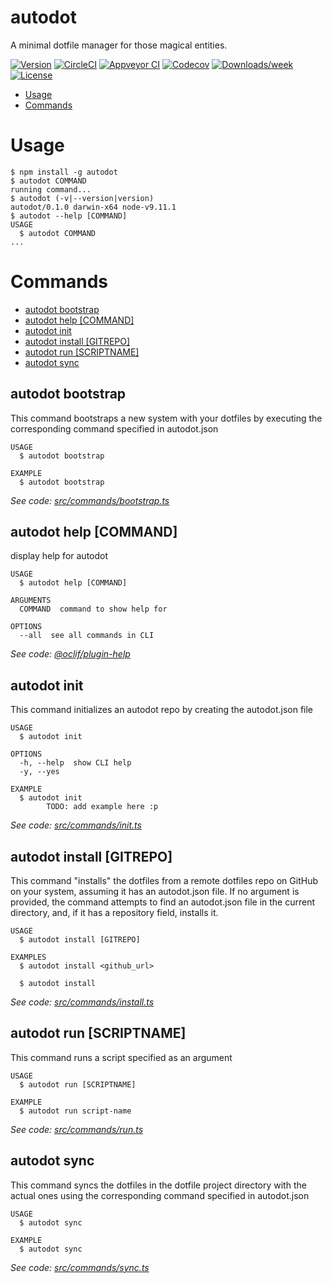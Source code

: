 autodot
=======

A minimal dotfile manager for those magical entities.

[![Version](https://img.shields.io/npm/v/autodot.svg)](https://npmjs.org/package/autodot)
[![CircleCI](https://circleci.com/gh/ajmalsiddiqui/autodot/tree/master.svg?style=shield)](https://circleci.com/gh/ajmalsiddiqui/autodot/tree/master)
[![Appveyor CI](https://ci.appveyor.com/api/projects/status/github/ajmalsiddiqui/autodot?branch=master&svg=true)](https://ci.appveyor.com/project/ajmalsiddiqui/autodot/branch/master)
[![Codecov](https://codecov.io/gh/ajmalsiddiqui/autodot/branch/master/graph/badge.svg)](https://codecov.io/gh/ajmalsiddiqui/autodot)
[![Downloads/week](https://img.shields.io/npm/dw/autodot.svg)](https://npmjs.org/package/autodot)
[![License](https://img.shields.io/npm/l/autodot.svg)](https://github.com/ajmalsiddiqui/autodot/blob/master/package.json)

<!-- toc -->
* [Usage](#usage)
* [Commands](#commands)
<!-- tocstop -->
# Usage
<!-- usage -->
```sh-session
$ npm install -g autodot
$ autodot COMMAND
running command...
$ autodot (-v|--version|version)
autodot/0.1.0 darwin-x64 node-v9.11.1
$ autodot --help [COMMAND]
USAGE
  $ autodot COMMAND
...
```
<!-- usagestop -->
# Commands
<!-- commands -->
* [autodot bootstrap](#autodot-bootstrap)
* [autodot help [COMMAND]](#autodot-help-command)
* [autodot init](#autodot-init)
* [autodot install [GITREPO]](#autodot-install-gitrepo)
* [autodot run [SCRIPTNAME]](#autodot-run-scriptname)
* [autodot sync](#autodot-sync)

## autodot bootstrap

This command bootstraps a new system with your dotfiles by executing the corresponding command specified in autodot.json

```
USAGE
  $ autodot bootstrap

EXAMPLE
  $ autodot bootstrap
```

_See code: [src/commands/bootstrap.ts](https://github.com/ajmalsiddiqui/autodot/blob/v0.1.0/src/commands/bootstrap.ts)_

## autodot help [COMMAND]

display help for autodot

```
USAGE
  $ autodot help [COMMAND]

ARGUMENTS
  COMMAND  command to show help for

OPTIONS
  --all  see all commands in CLI
```

_See code: [@oclif/plugin-help](https://github.com/oclif/plugin-help/blob/v1.2.4/src/commands/help.ts)_

## autodot init

This command initializes an autodot repo by creating the autodot.json file

```
USAGE
  $ autodot init

OPTIONS
  -h, --help  show CLI help
  -y, --yes

EXAMPLE
  $ autodot init
  		TODO: add example here :p
```

_See code: [src/commands/init.ts](https://github.com/ajmalsiddiqui/autodot/blob/v0.1.0/src/commands/init.ts)_

## autodot install [GITREPO]

This command "installs" the dotfiles from a remote dotfiles repo on GitHub on your system, assuming it has an autodot.json file. If no argument is provided, the command attempts to find an autodot.json file in the current directory, and, if it has a repository field, installs it.

```
USAGE
  $ autodot install [GITREPO]

EXAMPLES
  $ autodot install <github_url>

  $ autodot install
```

_See code: [src/commands/install.ts](https://github.com/ajmalsiddiqui/autodot/blob/v0.1.0/src/commands/install.ts)_

## autodot run [SCRIPTNAME]

This command runs a script specified as an argument

```
USAGE
  $ autodot run [SCRIPTNAME]

EXAMPLE
  $ autodot run script-name
```

_See code: [src/commands/run.ts](https://github.com/ajmalsiddiqui/autodot/blob/v0.1.0/src/commands/run.ts)_

## autodot sync

This command syncs the dotfiles in the dotfile project directory with the actual ones using the corresponding command specified in autodot.json

```
USAGE
  $ autodot sync

EXAMPLE
  $ autodot sync
```

_See code: [src/commands/sync.ts](https://github.com/ajmalsiddiqui/autodot/blob/v0.1.0/src/commands/sync.ts)_
<!-- commandsstop -->

